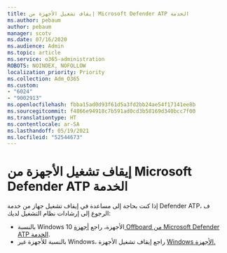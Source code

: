 ```yaml
---
title: إيقاف تشغيل الأجهزة من Microsoft Defender ATP الخدمة
ms.author: pebaum
author: pebaum
manager: scotv
ms.date: 07/16/2020
ms.audience: Admin
ms.topic: article
ms.service: o365-administration
ROBOTS: NOINDEX, NOFOLLOW
localization_priority: Priority
ms.collection: Adm_O365
ms.custom:
- "6024"
- "9002913"
ms.openlocfilehash: fbba15ad0d93f61d5a3fd2bb24ae54f17141ee8b
ms.sourcegitcommit: f4866e94918c7b591ad0cd3b58169d340bcc7f00
ms.translationtype: HT
ms.contentlocale: ar-SA
ms.lasthandoff: 05/19/2021
ms.locfileid: "52544673"
---
```

# <a name="offboarding-machines-from-the-microsoft-defender-atp-service"></a>إيقاف تشغيل الأجهزة من Microsoft Defender ATP الخدمة

إذا كنت بحاجة إلى مساعدة في إيقاف تشغيل جهاز من خدمة Defender ATP، ف الرجوع إلى إرشادات نظام التشغيل لديك:  

- بالنسبة Windows 10 الأجهزة، راجع [أجهزة Offboard من Microsoft Defender ATP الخدمة](/windows/security/threat-protection/microsoft-defender-atp/offboard-machines#offboard-windows-10-devices).
- بالنسبة للأجهزة غير Windows، راجع إيقاف تشغيل الأجهزة [Windows الأجهزة.](/windows/security/threat-protection/microsoft-defender-atp/configure-endpoints-non-windows#offboard-non-windows-devices)